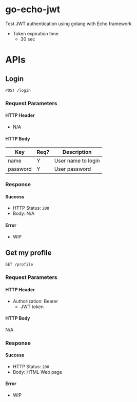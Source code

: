 # go-echo-jwt
Test JWT authentication using golang with Echo framework

- Token expiration time
   - 30 sec


# APIs
## Login
`POST /login`

### Request Parameters
#### HTTP Header
- N/A

#### HTTP Body
|   Key    | Req? |    Description     |
| -------- | ---- | ------------------ |
| name     | Y    | User name to login |
| password | Y    | User password      |

### Response
#### Success
- HTTP Status: `200`
- Body: N/A

#### Error
- WIP


## Get my profile
`GET /profile`

### Request Parameters
#### HTTP Header
- Authorization: Bearer
  - JWT token

#### HTTP Body
N/A

### Response
#### Success
- HTTP Status: `200`
- Body: 
  HTML Web page

#### Error
- WIP
